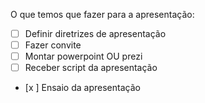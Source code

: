 O que temos que fazer para a apresentação:
- [ ] Definir diretrizes de apresentação
- [ ] Fazer convite
- [ ] Montar powerpoint OU prezi
- [ ] Receber script da apresentação
- [x ] Ensaio da apresentação
